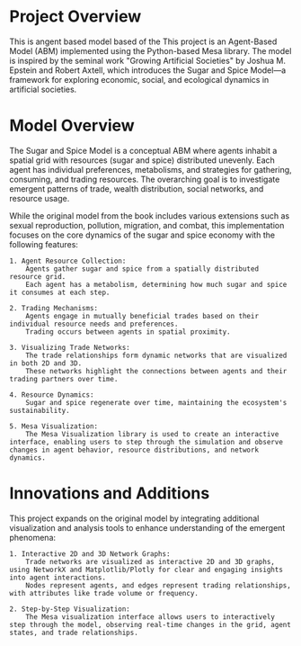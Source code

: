 # Project Overview
This is angent based model based of the This project is an Agent-Based Model (ABM) implemented using the Python-based Mesa library. The model is inspired by the seminal work "Growing Artificial Societies" by Joshua M. Epstein and Robert Axtell, which introduces the Sugar and Spice Model—a framework for exploring economic, social, and ecological dynamics in artificial societies.

# Model Overview
The Sugar and Spice Model is a conceptual ABM where agents inhabit a spatial grid with resources (sugar and spice) distributed unevenly. Each agent has individual preferences, metabolisms, and strategies for gathering, consuming, and trading resources. The overarching goal is to investigate emergent patterns of trade, wealth distribution, social networks, and resource usage.

While the original model from the book includes various extensions such as sexual reproduction, pollution, migration, and combat, this implementation focuses on the core dynamics of the sugar and spice economy with the following features:

    1. Agent Resource Collection:
        Agents gather sugar and spice from a spatially distributed resource grid.
        Each agent has a metabolism, determining how much sugar and spice it consumes at each step.

    2. Trading Mechanisms:
        Agents engage in mutually beneficial trades based on their individual resource needs and preferences.
        Trading occurs between agents in spatial proximity.

    3. Visualizing Trade Networks:
        The trade relationships form dynamic networks that are visualized in both 2D and 3D.
        These networks highlight the connections between agents and their trading partners over time.

    4. Resource Dynamics:
        Sugar and spice regenerate over time, maintaining the ecosystem's sustainability.

    5. Mesa Visualization:
        The Mesa Visualization library is used to create an interactive interface, enabling users to step through the simulation and observe changes in agent behavior, resource distributions, and network dynamics.

# Innovations and Additions
This project expands on the original model by integrating additional visualization and analysis tools to enhance understanding of the emergent phenomena:

    1. Interactive 2D and 3D Network Graphs:
        Trade networks are visualized as interactive 2D and 3D graphs, using NetworkX and Matplotlib/Plotly for clear and engaging insights into agent interactions.
        Nodes represent agents, and edges represent trading relationships, with attributes like trade volume or frequency.

    2. Step-by-Step Visualization:
        The Mesa visualization interface allows users to interactively step through the model, observing real-time changes in the grid, agent states, and trade relationships.
